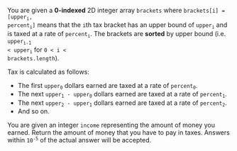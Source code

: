 You are given a **0-indexed** 2D integer array `brackets` where <code>brackets[i] = [upper<sub>i</sub>, percent<sub>i</sub>]</code> means that the `i`th tax bracket has an upper bound of <code>upper<sub>i</sub></code> and is taxed at a rate of <code>percent<sub>i</sub></code>. The brackets are **sorted** by upper bound (i.e. <code>upper<sub>i-1</sub> < upper<sub>i</sub></code> for <code>0 < i < brackets.length</code>).

Tax is calculated as follows:

- The first <code>upper<sub>0</sub></code> dollars earned are taxed at a rate of <code>percent<sub>0</sub></code>.
- The next <code>upper<sub>1</sub> - upper<sub>0</sub></code> dollars earned are taxed at a rate of <code>percent<sub>1</sub></code>.
- The next <code>upper<sub>2</sub> - upper<sub>1</sub></code> dollars earned are taxed at a rate of <code>percent<sub>2</sub></code>.
- And so on.

You are given an integer `income` representing the amount of money you earned. Return the amount of money that you have to pay in taxes. Answers within <code>10<sup>-5</sup></code> of the actual answer will be accepted.